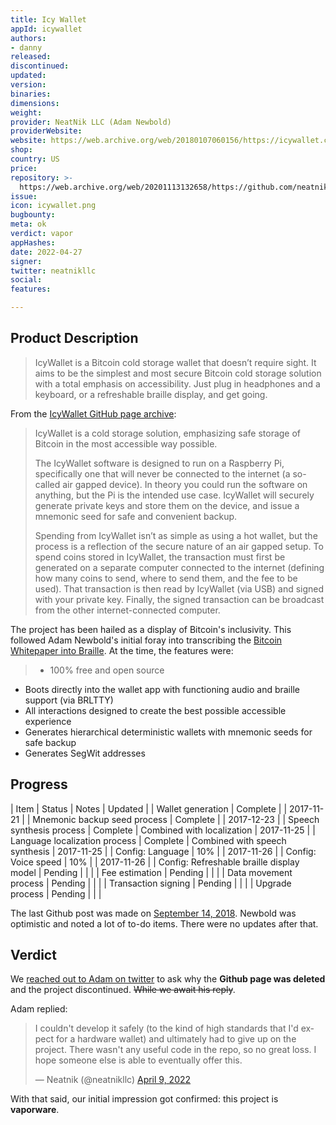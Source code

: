 ```yaml
---
title: Icy Wallet
appId: icywallet
authors:
- danny
released: 
discontinued: 
updated: 
version: 
binaries: 
dimensions: 
weight: 
provider: NeatNik LLC (Adam Newbold)
providerWebsite: 
website: https://web.archive.org/web/20180107060156/https://icywallet.com/
shop: 
country: US
price: 
repository: >-
  https://web.archive.org/web/20201113132658/https://github.com/neatnik/icywallet
issue: 
icon: icywallet.png
bugbounty: 
meta: ok
verdict: vapor
appHashes: 
date: 2022-04-27
signer: 
twitter: neatnikllc
social: 
features: 

---
```


## Product Description 

> IcyWallet is a Bitcoin cold storage wallet that doesn’t require sight. It aims to be the simplest and most secure Bitcoin cold storage solution with a total emphasis on accessibility. Just plug in headphones and a keyboard, or a refreshable braille display, and get going.

From the [IcyWallet GitHub page archive](https://web.archive.org/web/20180107060156/https://icywallet.com/): 

> IcyWallet is a cold storage solution, emphasizing safe storage of Bitcoin in the most accessible way possible.
>
> The IcyWallet software is designed to run on a Raspberry Pi, specifically one that will never be connected to the internet (a so-called air gapped device). In theory you could run the software on anything, but the Pi is the intended use case. IcyWallet will securely generate private keys and store them on the device, and issue a mnemonic seed for safe and convenient backup.
>
> Spending from IcyWallet isn’t as simple as using a hot wallet, but the process is a reflection of the secure nature of an air gapped setup. To spend coins stored in IcyWallet, the transaction must first be generated on a separate computer connected to the internet (defining how many coins to send, where to send them, and the fee to be used). That transaction is then read by IcyWallet (via USB) and signed with your private key. Finally, the signed transaction can be broadcast from the other internet-connected computer.

The project has been hailed as a display of Bitcoin's inclusivity. This followed Adam Newbold's initial foray into transcribing the [Bitcoin Whitepaper into Braille](https://github.com/neatnik/braille-bitcoin-whitepaper). At the time, the features were: 

> - 100% free and open source
- Boots directly into the wallet app with functioning audio and braille support (via BRLTTY)
- All interactions designed to create the best possible accessible experience
- Generates hierarchical deterministic wallets with mnemonic seeds for safe backup
- Generates SegWit addresses

## Progress

| Item                                      | Status   | Notes                          | Updated    |
| Wallet generation                         | Complete |                                | 2017-11-21 |
| Mnemonic backup seed process              | Complete |                                | 2017-12-23 |
| Speech synthesis process                  | Complete | Combined with localization     | 2017-11-25 |
| Language localization process             | Complete | Combined with speech synthesis | 2017-11-25 |
| Config: Language                          | 10%      |                                | 2017-11-26 |
| Config: Voice speed                       | 10%      |                                | 2017-11-26 |
| Config: Refreshable braille display model | Pending  |                                |            |
| Fee estimation                            | Pending  |                                |            |
| Data movement process                     | Pending  |                                |            |
| Transaction signing                       | Pending  |                                |            |
| Upgrade process                           | Pending  |                                |            |

The last Github post was made on [September 14, 2018](https://web.archive.org/web/20201113132711/https://github.com/neatnik/icywallet/issues/1#issuecomment-421222244). Newbold was optimistic and noted a lot of to-do items. There were no updates after that.

## Verdict 

We [reached out to Adam on twitter](https://twitter.com/BitcoinWalletz/status/1512366804437405702) to ask why the **Github page was deleted** and the project discontinued. ~~While we await his reply~~. 

Adam replied: 

<blockquote class="twitter-tweet"><p lang="en" dir="ltr">I couldn&#39;t develop it safely (to the kind of high standards that I&#39;d expect for a hardware wallet) and ultimately had to give up on the project. There wasn&#39;t any useful code in the repo, so no great loss. I hope someone else is able to eventually offer this.</p>&mdash; Neatnik (@neatnikllc) <a href="https://twitter.com/neatnikllc/status/1512640391123722240?ref_src=twsrc%5Etfw">April 9, 2022</a></blockquote> <script async src="https://platform.twitter.com/widgets.js" charset="utf-8"></script>

With that said, our initial impression got confirmed: this project is **vaporware**.
